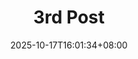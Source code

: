 ---
title: "3rd Post"
date: 2025-10-17T16:01:34+08:00
draft: false
description: ""
tags: []
featuredImage: "featured.jpg"
---